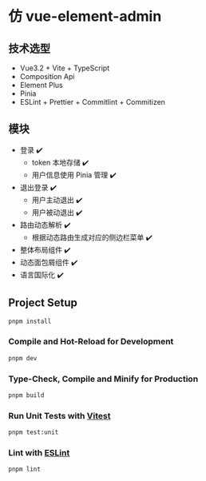 # 仿 vue-element-admin

## 技术选型

- Vue3.2 + Vite + TypeScript
- Composition Api
- Element Plus
- Pinia
- ESLint + Prettier + Commitlint + Commitizen

## 模块

- 登录 ✔️
  - token 本地存储 ✔️
  - 用户信息使用 Pinia 管理 ✔️
- 退出登录 ✔️
  - 用户主动退出 ✔️
  - 用户被动退出 ✔️
- 路由动态解析 ✔️
  - 根据动态路由生成对应的侧边栏菜单 ✔️
- 整体布局组件 ✔️
- 动态面包屑组件 ✔️
- 语言国际化 ✔️

## Project Setup

```sh
pnpm install
```

### Compile and Hot-Reload for Development

```sh
pnpm dev
```

### Type-Check, Compile and Minify for Production

```sh
pnpm build
```

### Run Unit Tests with [Vitest](https://vitest.dev/)

```sh
pnpm test:unit
```

### Lint with [ESLint](https://eslint.org/)

```sh
pnpm lint
```
